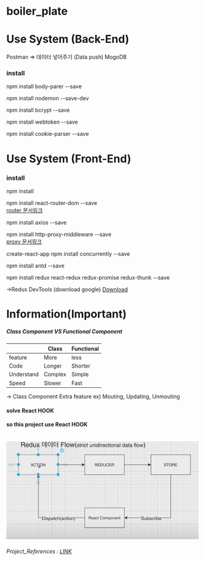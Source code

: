 # boiler_plate

# Use System  (Back-End)

Postman   => 데이터 넣어주기 (Data push)
MogoDB   
 

### install

npm install body-parer --save <br>

npm install nodemon --save-dev    <br> 
 <!-- 소스변경시 그걸감지해서 자동으로서버 재가동(tool) -->
 npm install bcrypt --save
  <!-- 비밀번호 암호화) -->
npm install webtoken --save

npm install cookie-parser --save




# Use System  (Front-End)

### install

npm install

npm install react-router-dom --save <br>
 [router 문서링크](https://reactrouter.com/web/example/basic)

npm install axios --save<br>
<!-- state에 있던 값을 서버에 보내는 역할  -->

npm install http-proxy-middleware --save<br>
[proxy 문서링크]( https://create-react-app.dev/docs/proxying-api-requests-in-development)

create-react-app
npm install concurrently --save
 <!-- 동시에 OPEN 가능(back-front) -->
<!--"dev": "concurrently \"npm run backend\" \"npm run start --prefix client\"" -->

npm install antd --save
<!-- css framework 디자인.
import 'antd/dist/antd.css' 필요 -->

npm install redux react-redux redux-promise redux-thunk --save

->Redux DevTools (download google) 
[Download](https://chrome.google.com/webstore/detail/redux-devtools/lmhkpmbekcpmknklioeibfkpmmfibljd?hl=ko&utm_source)


# Information(Important)


##### Class Component VS Functional Component

| |Class|Functional|
|------|---|---|
|feature|More|less|
|Code|Longer|Shorter|
|Understand|Complex|Simple|
|Speed|Slower|Fast|

-> Class Component Extra feature
ex) Mouting, Updating, Unmouting 

 #### solve React HOOK <br>
#### so this project use React HOOK <br><br>


![redux_control](./client/redux%20control.png)

###### Project_References : [LINK](https://www.youtube.com/channel/UCFyXA9x8lpL3EYWeYhj4C4Q)

